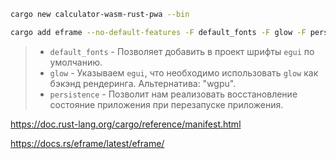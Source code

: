 ```bash
cargo new calculator-wasm-rust-pwa --bin
```


```bash
cargo add eframe --no-default-features -F default_fonts -F glow -F persistence
```

> - `default_fonts` - Позволяет добавить в проект шрифты `egui` по умолчанию.
> - `glow` - Указываем `egui`, что необходимо использовать `glow` как бэкэнд рендеринга. Альтернатива: "wgpu".
>- `persistence` - Позволит нам реализовать восстановление состояние приложения при перезапуске приложения.



https://doc.rust-lang.org/cargo/reference/manifest.html

https://docs.rs/eframe/latest/eframe/